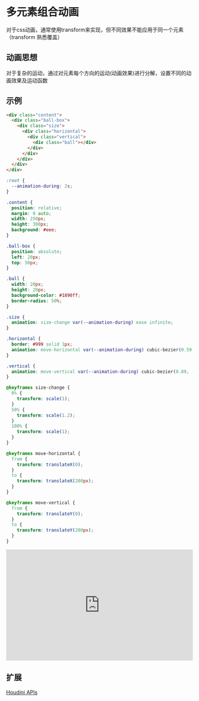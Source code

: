 # 多元素组合动画

  对于css动画，通常使用transform来实现，但不同效果不能应用于同一个元素（transform 熟悉覆盖）

## 动画思想

  对于复杂的运动，通过对元素每个方向的运动(动画效果)进行分解，设置不同的动画效果及运动函数

## 示例

``` html
<div class="content">
  <div class="ball-box">
    <div class="size">
      <div class="horizontal">
        <div class="vertical">
          <div class="ball"></div>
        </div>
      </div>
    </div>
  </div>
</div>
```

``` css
:root {
  --animation-during: 2s;
}

.content {
  position: relative;
  margin: 0 auto;
  width: 250px;
  height: 300px;
  background: #eee;
}

.ball-box {
  position: absolute;
  left: 20px;
  top: 50px;
}

.ball {
  width: 20px;
  height: 20px;
  background-color: #1890ff;
  border-radius: 50%;
}

.size {
  animation: size-change var(--animation-during) ease infinite;
}

.horizontal {
  border: #999 solid 1px;
  animation: move-horizontal var(--animation-during) cubic-bezier(0.59, 0.26, 0.47, 0.48) infinite;
}

.vertical {
  animation: move-vertical var(--animation-during) cubic-bezier(0.89, -0.69, 0.91, 0.57) infinite;
}

@keyframes size-change {
  0% {
    transform: scale(1);
  }
  50% {
    transform: scale(1.2);
  }
  100% {
    transform: scale(1);
  }
}

@keyframes move-horizontal {
  from {
    transform: translateX(0);
  }
  to {
    transform: translateX(200px);
  }
}

@keyframes move-vertical {
  from {
    transform: translateY(0);
  }
  to {
    transform: translateY(200px);
  }
}
 ```

 <iframe height="300" style="width: 100%;" scrolling="no" title="元素组合动画" src="https://codepen.io/zhangjichengcc/embed/rNPdXQB?default-tab=html%2Cresult&editable=true" frameborder="no" loading="lazy" allowtransparency="true" allowfullscreen="true">
  See the Pen <a href="https://codepen.io/zhangjichengcc/pen/rNPdXQB">
  元素组合动画</a> by zhangjicheng (<a href="https://codepen.io/zhangjichengcc">@zhangjichengcc</a>)
  on <a href="https://codepen.io">CodePen</a>.
</iframe>

## 扩展

[Houdini APIs](https://developer.mozilla.org/zh-CN/docs/Web/Guide/Houdini)

